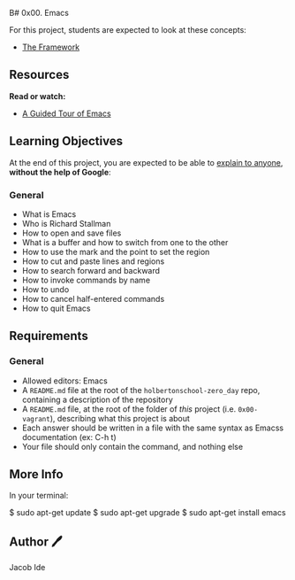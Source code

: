 B# 0x00. Emacs

For this project, students are expected to look at these concepts:

- [The Framework](https://intranet.hbtn.io/concepts/75)

## Resources

**Read or watch:**

- [A Guided Tour of Emacs](https://intranet.hbtn.io/rltoken/i0rSCxE0TwjO7ns-SS2m8A)

## Learning Objectives

At the end of this project, you are expected to be able to [explain to anyone](https://intranet.hbtn.io/rltoken/_qzmHNff9vaaeDBMkkIDHg), **without the help of Google**:

### General

- What is Emacs
- Who is Richard Stallman
- How to open and save files
- What is a buffer and how to switch from one to the other
- How to use the mark and the point to set the region
- How to cut and paste lines and regions
- How to search forward and backward
- How to invoke commands by name
- How to undo
- How to cancel half-entered commands
- How to quit Emacs

## Requirements

### General

- Allowed editors: Emacs
- A `README.md` file at the root of the `holbertonschool-zero_day` repo, containing a description of the repository
- A `README.md` file, at the root of the folder of *this* project (i.e. `0x00-vagrant`), describing what this project is about
- Each answer should be written in a file with the same syntax as Emacss documentation (ex: C-h t)
- Your file should only contain the command, and nothing else

## More Info

In your terminal:

   $ sudo apt-get update
   $ sudo apt-get upgrade
   $ sudo apt-get install emacs

## Author :pen:

Jacob Ide